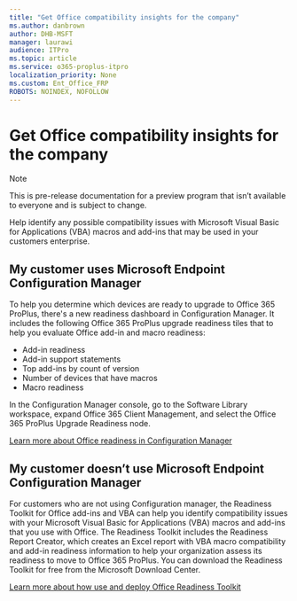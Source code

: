 ```yaml
---
title: "Get Office compatibility insights for the company"
ms.author: danbrown
author: DHB-MSFT
manager: laurawi
audience: ITPro
ms.topic: article
ms.service: o365-proplus-itpro
localization_priority: None
ms.custom: Ent_Office_FRP
ROBOTS: NOINDEX, NOFOLLOW
---
```


# Get Office compatibility insights for the company

> [!NOTE]
> This is pre-release documentation for a preview program that isn’t available to everyone and is subject to change.

Help identify any possible compatibility issues with Microsoft Visual Basic for Applications (VBA) macros and add-ins that may be used in your customers enterprise.

## My customer uses Microsoft Endpoint Configuration Manager
To help you determine which devices are ready to upgrade to Office 365 ProPlus, there's a new readiness dashboard in Configuration Manager. It includes the following Office 365 ProPlus upgrade readiness tiles that to help you evaluate Office add-in and macro readiness:

- Add-in readiness
- Add-in support statements
- Top add-ins by count of version
- Number of devices that have macros
- Macro readiness

In the Configuration Manager console, go to the Software Library workspace, expand Office 365 Client Management, and select the Office 365 ProPlus Upgrade Readiness node.

[Learn more about Office readiness in Configuration Manager](https://docs.microsoft.com/mem/configmgr/sum/deploy-use/office-365-dashboard)

## My customer doesn’t use Microsoft Endpoint Configuration Manager
For customers who are not using Configuration manager, the Readiness Toolkit for Office add-ins and VBA can help you identify compatibility issues with your Microsoft Visual Basic for Applications (VBA) macros and add-ins that you use with Office. The Readiness Toolkit includes the Readiness Report Creator, which creates an Excel report with VBA macro compatibility and add-in readiness information to help your organization assess its readiness to move to Office 365 ProPlus.
You can download the Readiness Toolkit for free from the Microsoft Download Center.

[Learn more about how use and deploy Office Readiness Toolkit](../readiness-toolkit-application-compatibility-microsoft-365-apps.md)
